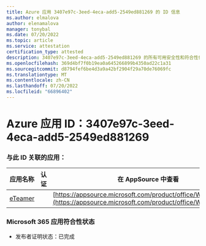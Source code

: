 ```yaml
---
title: Azure 应用 3407e97c-3eed-4eca-add5-2549ed881269 的 ID 信息
ms.author: elmalova
author: elenamalova
manager: tonybal
ms.date: 07/20/2022
ms.topic: article
ms.service: attestation
certification_type: attested
description: 3407e97c-3eed-4eca-add5-2549ed881269 的所有可用安全性和符合性信息。
ms.openlocfilehash: 369d4bf7f0b19ea0a645266899b4350ad22c1a31
ms.sourcegitcommit: d8794fef6be4d3a9a42bf2904f29a70de76069fc
ms.translationtype: MT
ms.contentlocale: zh-CN
ms.lasthandoff: 07/20/2022
ms.locfileid: "66896402"
---
```

# <a name="azure-app-id-3407e97c-3eed-4eca-add5-2549ed881269"></a>Azure 应用 ID：3407e97c-3eed-4eca-add5-2549ed881269


### <a name="apps-associated-with-this-id"></a>与此 ID 关联的应用：
| **应用名称** | **认证** | **在 AppSource 中查看** |
|--------------|---------------|-----------------------|
| [eTeamer](../forward/WA200001621.md) |  | [https://appsource.microsoft.com/product/office/WA200001621](https://appsource.microsoft.com/product/office/WA200001621) |

### <a name="microsoft-365-app-compliance-status"></a>Microsoft 365 应用符合性状态
- 发布者证明状态：已完成
